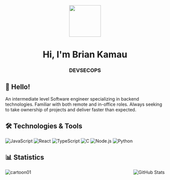 <div id="header" align="center">
  <img src="https://media.giphy.com/media/M9gbBd9nbDrOTu1Mqx/giphy.gif" width="100" />
</div>

<h1 align="center">Hi, I'm Brian Kamau</h1>
<h3 align="center">DEVSECOPS</h3>

## 👋 Hello!
An intermediate level Software engineer specializing in backend technologies. Familiar with both remote and in-office roles. Always seeking to take ownership of projects and deliver faster than expected.

## 🛠️ Technologies & Tools
![JavaScript](https://img.shields.io/badge/Code-JavaScript-informational?style=flat&color=informational&logo=javascript)
![React](https://img.shields.io/badge/Code-React-informational?style=flat&color=informational&logo=react)
![TypeScript](https://img.shields.io/badge/Code-TypeScript-informational?style=flat&color=informational)
![C](https://img.shields.io/badge/Code-C-informational?style=flat&color=informational&logo=c)
![Node.js](https://img.shields.io/badge/Code-Node-informational?style=flat&color=informational&logo=node.js)
![Python](https://img.shields.io/badge/Code-Python-informational?style=flat&color=warning&logo=python)

## 📊 Statistics
<div style="display: flex; justify-content: space-between;">
  <img align="left" src="https://github-readme-stats.vercel.app/api/top-langs?username=cartoon01&show_icons=true&locale=en&layout=compact&theme=github_dark" alt="cartoon01" />
  <img src="https://github-readme-stats.vercel.app/api?username=cartoon01&show_icons=true&locale=en&theme=github_dark" alt="GitHub Stats" />
</div>
